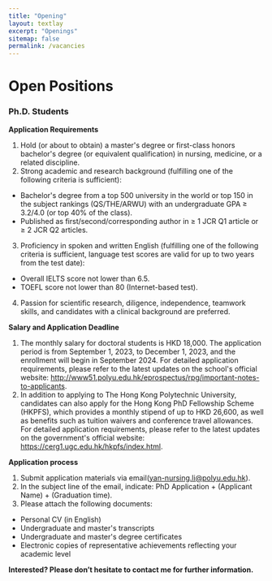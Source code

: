 ```yaml
---
title: "Opening"
layout: textlay
excerpt: "Openings"
sitemap: false
permalink: /vacancies
---
```


# Open Positions



### Ph.D. Students

**Application Requirements**

1. Hold (or about to obtain) a master's degree or first-class honors bachelor's degree (or equivalent qualification) in nursing, medicine, or a related discipline.
2. Strong academic and research background (fulfilling one of the following criteria is sufficient):
* Bachelor's degree from a top 500 university in the world or top 150 in the subject rankings (QS/THE/ARWU) with an undergraduate GPA ≥ 3.2/4.0 (or top 40% of the class).
* Published as first/second/corresponding author in ≥ 1 JCR Q1 article or ≥ 2 JCR Q2 articles.
3. Proficiency in spoken and written English (fulfilling one of the following criteria is sufficient, language test scores are valid for up to two years from the test date):
* Overall IELTS score not lower than 6.5.
* TOEFL score not lower than 80 (Internet-based test).
4. Passion for scientific research, diligence, independence, teamwork skills, and candidates with a clinical background are preferred.

**Salary and Application Deadline**

1. The monthly salary for doctoral students is HKD 18,000. The application period is from September 1, 2023, to December 1, 2023, and the enrollment will begin in September 2024. For detailed application requirements, please refer to the latest updates on the school's official website: <http://www51.polyu.edu.hk/eprospectus/rpg/important-notes-to-applicants>.
2. In addition to applying to The Hong Kong Polytechnic University, candidates can also apply for the Hong Kong PhD Fellowship Scheme (HKPFS), which provides a monthly stipend of up to HKD 26,600, as well as benefits such as tuition waivers and conference travel allowances. For detailed application requirements, please refer to the latest updates on the government's official website: <https://cerg1.ugc.edu.hk/hkpfs/index.html>.

**Application process**
1. Submit application materials via email(yan-nursing.li@polyu.edu.hk).
2. In the subject line of the email, indicate: PhD Application + (Applicant Name) + (Graduation time).
3. Please attach the following documents:
* Personal CV (in English)
* Undergraduate and master's transcripts
* Undergraduate and master's degree certificates
* Electronic copies of representative achievements reflecting your academic level


**Interested? Please don’t hesitate to contact me for further information.**

<!-- ### Bsc / Master students from elsewhere
If you are interested in pursuing a Master degree at Leiden University, see [mastersinleiden.nl](http://www.mastersinleiden.nl/programmes/physics/en/introduction). Sometimes, we take master students or summer interns if we get exceptional applicants (this usually means very good grades and a personal recommendation). -->